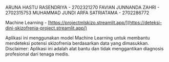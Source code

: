 ARUNA HASTU RASENDRIYA - 2702321270 FAVIAN JUNNANDA ZAHRI - 2702315753 MUHAMMAD JUNDI ARFA SATRIATAMA - 2702286772 

Machine Learning - [https://projectmlskizo.streamlit.app/](https://deteksi-dini-skizofrenia-project.streamlit.app/)

Aplikasi ini menggunakan model Machine Learning untuk membantu mendeteksi potensi skizofrenia berdasarkan data yang dimasukkan. Disclaimer: Aplikasi ini adalah alat bantu dan tidak menggantikan diagnosis profesional dari tenaga medis.
